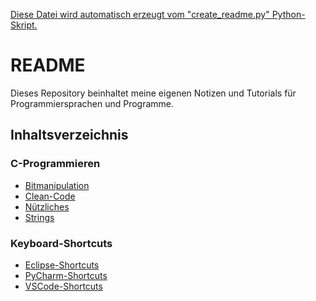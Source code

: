 <u>Diese Datei wird automatisch erzeugt vom "create_readme.py" Python-Skript.</u>
# README

Dieses Repository beinhaltet meine eigenen Notizen und Tutorials für Programmiersprachen und Programme.

## Inhaltsverzeichnis

### C-Programmieren
- [Bitmanipulation](https://github.com/Dokeys/Notes/blob/main/C-Programmieren/Bitmanipulation.md)
- [Clean-Code](https://github.com/Dokeys/Notes/blob/main/C-Programmieren/Clean-Code.md)
- [Nützliches](https://github.com/Dokeys/Notes/blob/main/C-Programmieren/Nützliches.md)
- [Strings](https://github.com/Dokeys/Notes/blob/main/C-Programmieren/Strings.md)

### Keyboard-Shortcuts
- [Eclipse-Shortcuts](https://github.com/Dokeys/Notes/blob/main/Keyboard-Shortcuts/Eclipse-Shortcuts.md)
- [PyCharm-Shortcuts](https://github.com/Dokeys/Notes/blob/main/Keyboard-Shortcuts/PyCharm-Shortcuts.md)
- [VSCode-Shortcuts](https://github.com/Dokeys/Notes/blob/main/Keyboard-Shortcuts/VSCode-Shortcuts.md)

